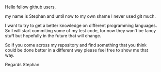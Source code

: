 Hello fellow github users,

my name is Stephan and until now to my own shame I never used git much.

I want to try to get a better knowledge on different programming languages. So I will start commiting some of my test code, for now they won't be fancy stuff but hopefully in the future that will change.

So if you come across my repository and find something that you think could be done better in a different way please feel free to show me that way.

Regards Stephan
